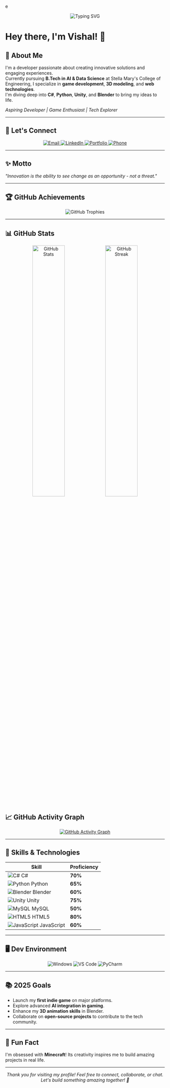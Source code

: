 e<p align="center">
  <img src="https://readme-typing-svg.herokuapp.com?font=Fira+Code&pause=1000&color=F7F7F7&center=true&vCenter=true&width=435&lines=Welcome+to+My+GitHub+Profile!;I'm+a+Tech+Explorer+and+Developer!;Always+learning+something+new!" alt="Typing SVG" />
</p>

# Hey there, I'm Vishal! 👋  

## 🌟 About Me  
I'm a developer passionate about creating innovative solutions and engaging experiences.  
Currently pursuing **B.Tech in AI & Data Science** at Stella Mary's College of Engineering, I specialize in **game development**, **3D modeling**, and **web technologies**.  
I'm diving deep into **C#**, **Python**, **Unity**, and **Blender** to bring my ideas to life.

*Aspiring Developer | Game Enthusiast | Tech Explorer*  

---

## 🤝 Let's Connect  
<div align="center">
  <a href="mailto:vishal.ai23@stellamaryscoe.edu.in">
    <img src="https://img.shields.io/badge/Email-vishal.ai23%40stellamaryscoe.edu.in-red?style=for-the-badge&logo=gmail&logoColor=white" alt="Email">
  </a>
  <a href="https://www.linkedin.com/in/vishaln24" target="_blank" rel="noreferrer">
    <img src="https://img.shields.io/badge/LinkedIn-Vishal-blue?style=for-the-badge&logo=linkedin&logoColor=white" alt="LinkedIn">
  </a>
  <a href="https://vishal-46.github.io/Vishal-Portfolio/" target="_blank" rel="noreferrer">
    <img src="https://img.shields.io/badge/Portfolio-Visit-lightblue?style=for-the-badge&logo=vercel&logoColor=white" alt="Portfolio">
  </a>
  <a href="tel:+91-8015628822">
    <img src="https://img.shields.io/badge/Phone-%2B91%208015628822-orange?style=for-the-badge&logo=phone&logoColor=white" alt="Phone">
  </a>
</div>

---

## ✨ Motto  
*"Innovation is the ability to see change as an opportunity - not a threat."*  

---

## 🏆 GitHub Achievements  
<p align="center">
  <img src="https://github-profile-trophy.vercel.app/?username=Vishal-46&theme=dracula&no-frame=true&margin-w=4" alt="GitHub Trophies">
</p>

---

## 📊 GitHub Stats  
<div align="center">
  <img src="https://github-readme-stats.vercel.app/api?username=Vishal-46&show_icons=true&theme=radical" alt="GitHub Stats" width="45%">
  <img src="https://streak-stats.demolab.com?user=Vishal-46&theme=radical" alt="GitHub Streak" width="45%">
</div>

## 📈 GitHub Activity Graph  
<p align="center">
  <a href="http://www.github.com/Vishal-46">
    <img src="https://github-readme-activity-graph.vercel.app/graph?username=Vishal-46&bg_color=1e1e1e&color=6d9eeb&line=3c78d8&point=ffffff&area=true&hide_border=true&custom_title=GitHub%20Commits%20Graph" alt="GitHub Activity Graph">
  </a>
</p>

---

## 🚀 Skills & Technologies  

| **Skill** | **Proficiency** |  
|-----------|-----------------|  
| ![C#](https://raw.githubusercontent.com/danielcranney/readme-generator/main/public/icons/skills/csharp-colored.svg) C# | **70%** |  
| ![Python](https://raw.githubusercontent.com/danielcranney/readme-generator/main/public/icons/skills/python-colored.svg) Python | **65%** |  
| ![Blender](https://raw.githubusercontent.com/danielcranney/readme-generator/main/public/icons/skills/blender-colored.svg) Blender | **60%** |  
| ![Unity](https://skillicons.dev/icons?i=unity) Unity | **75%** |  
| ![MySQL](https://raw.githubusercontent.com/danielcranney/readme-generator/main/public/icons/skills/mysql-colored.svg) MySQL | **50%** |  
| ![HTML5](https://raw.githubusercontent.com/danielcranney/readme-generator/main/public/icons/skills/html5-colored.svg) HTML5 | **80%** |  
| ![JavaScript](https://raw.githubusercontent.com/danielcranney/readme-generator/main/public/icons/skills/javascript-colored.svg) JavaScript | **60%** |  

---

## 🖥️ Dev Environment  

<div align="center">
  <img src="https://img.shields.io/badge/OS-Windows-blue?style=for-the-badge&logo=windows&logoColor=white" alt="Windows">
  <img src="https://img.shields.io/badge/Editor-VS%20Code-blue?style=for-the-badge&logo=visual-studio-code&logoColor=white" alt="VS Code">
  <img src="https://img.shields.io/badge/Editor-PyCharm-blue?style=for-the-badge&logo=pycharm&logoColor=white" alt="PyCharm">
</div>

---

## 📚 2025 Goals  

- Launch my **first indie game** on major platforms.  
- Explore advanced **AI integration in gaming**.  
- Enhance my **3D animation skills** in Blender.  
- Collaborate on **open-source projects** to contribute to the tech community.  

---

## 🤖 Fun Fact  
I'm obsessed with **Minecraft**! Its creativity inspires me to build amazing projects in real life.  

---

<p align="center">
  <em>Thank you for visiting my profile! Feel free to connect, collaborate, or chat. Let's build something amazing together! 🚀</em>
</p>
